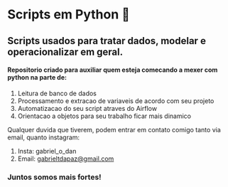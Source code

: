 # Scripts em Python 🐍
## Scripts usados para tratar dados, modelar e operacionalizar em geral.

#### Repositorio criado para auxiliar quem esteja comecando a mexer com python na parte de:

1. Leitura de banco de dados
2. Processamento e extracao de variaveis de acordo com seu projeto
3. Automatizacao do seu script atraves do Airflow
4. Orientacao a objetos para seu trabalho ficar mais dinamico

Qualquer duvida que tiverem, podem entrar em contato comigo tanto via email, quanto instagram:
1. Insta: gabriel_o_dan
2. Email: gabrieltdapaz@gmail.com

### Juntos somos mais fortes!


